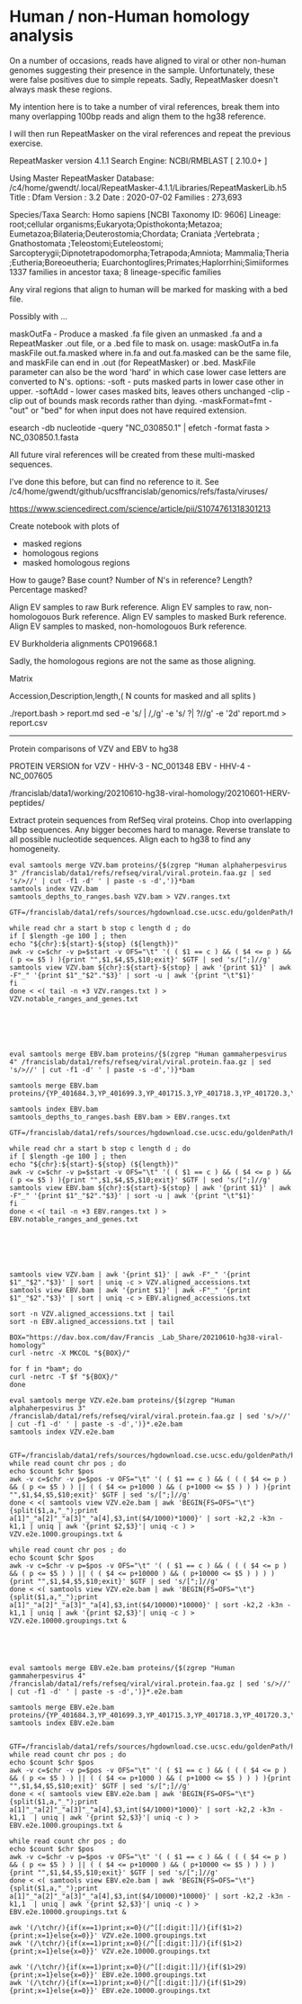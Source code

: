 # Human / non-Human homology analysis


On a number of occasions, reads have aligned to viral or other non-human genomes suggesting their presence in the sample.
Unfortunately, these were false positives due to simple repeats.
Sadly, RepeatMasker doesn't always mask these regions.

My intention here is to take a number of viral references, break them into many overlapping 100bp reads and align them to the hg38 reference.

I will then run RepeatMasker on the viral references and repeat the previous exercise.



RepeatMasker version 4.1.1
Search Engine: NCBI/RMBLAST [ 2.10.0+ ]

Using Master RepeatMasker Database: /c4/home/gwendt/.local/RepeatMasker-4.1.1/Libraries/RepeatMaskerLib.h5
  Title    : Dfam
  Version  : 3.2
  Date     : 2020-07-02
  Families : 273,693

Species/Taxa Search:
  Homo sapiens [NCBI Taxonomy ID: 9606]
  Lineage: root;cellular organisms;Eukaryota;Opisthokonta;Metazoa;
           Eumetazoa;Bilateria;Deuterostomia;Chordata;
           Craniata <chordates>;Vertebrata <vertebrates>;
           Gnathostomata <vertebrates>;Teleostomi;Euteleostomi;
           Sarcopterygii;Dipnotetrapodomorpha;Tetrapoda;Amniota;
           Mammalia;Theria <mammals>;Eutheria;Boreoeutheria;
           Euarchontoglires;Primates;Haplorrhini;Simiiformes
  1337 families in ancestor taxa; 8 lineage-specific families








Any viral regions that align to human will be marked for masking with a bed file.

Possibly with ...

maskOutFa - Produce a masked .fa file given an unmasked .fa and
a RepeatMasker .out file, or a .bed file to mask on.
usage:
   maskOutFa in.fa maskFile out.fa.masked
where in.fa and out.fa.masked can be the same file, and
maskFile can end in .out (for RepeatMasker) or .bed.
MaskFile parameter can also be the word 'hard' in which case 
lower case letters are converted to N's.
options:
   -soft - puts masked parts in lower case other in upper.
   -softAdd - lower cases masked bits, leaves others unchanged
   -clip - clip out of bounds mask records rather than dying.
   -maskFormat=fmt - "out" or "bed" for when input does not have required extension.


esearch -db nucleotide -query "NC_030850.1" | efetch -format fasta > NC_030850.1.fasta








All future viral references will be created from these multi-masked sequences.



I've done this before, but can find no reference to it.
See
/c4/home/gwendt/github/ucsffrancislab/genomics/refs/fasta/viruses/






https://www.sciencedirect.com/science/article/pii/S1074761318301213



Create notebook with plots of 
* masked regions
* homologous regions
* masked homologous regions

How to gauge? Base count? Number of N's in reference?
Length? Percentage masked?


Align EV samples to raw Burk reference.
Align EV samples to raw, non-homologouos Burk reference.
Align EV samples to masked Burk reference.
Align EV samples to masked, non-homologouos Burk reference.

EV Burkholderia alignments CP019668.1

Sadly, the homologous regions are not the same as those aligning.






Matrix


Accession,Description,length,( N counts for masked and all splits )




./report.bash > report.md
sed -e 's/ | /,/g' -e 's/ \?| \?//g' -e '2d' report.md > report.csv






---


Protein comparisons of VZV and EBV to hg38

PROTEIN VERSION for 
VZV - HHV-3 - NC_001348
EBV - HHV-4 - NC_007605


/francislab/data1/working/20210610-hg38-viral-homology/20210601-HERV-peptides/


Extract protein sequences from RefSeq viral proteins.
Chop into overlapping 14bp sequences. Any bigger becomes hard to manage.
Reverse translate to all possible nucleotide sequences.
Align each to hg38 to find any homogeneity.


```
eval samtools merge VZV.bam proteins/{$(zgrep "Human alphaherpesvirus 3" /francislab/data1/refs/refseq/viral/viral.protein.faa.gz | sed 's/>//' | cut -f1 -d' ' | paste -s -d',')}*bam
samtools index VZV.bam
samtools_depths_to_ranges.bash VZV.bam > VZV.ranges.txt

GTF=/francislab/data1/refs/sources/hgdownload.cse.ucsc.edu/goldenPath/hg38/bigZips/genes/hg38.ncbiRefSeq.gtf

while read chr a start b stop c length d ; do
if [ $length -ge 100 ] ; then
echo "${chr}:${start}-${stop} (${length})"
awk -v c=$chr -v p=$start -v OFS="\t" '( ( $1 == c ) && ( $4 <= p ) && ( p <= $5 ) ){print "",$1,$4,$5,$10;exit}' $GTF | sed 's/[";]//g'
samtools view VZV.bam ${chr}:${start}-${stop} | awk '{print $1}' | awk -F"_" '{print $1"_"$2"."$3}' | sort -u | awk '{print "\t"$1}'
fi
done < <( tail -n +3 VZV.ranges.txt ) > VZV.notable_ranges_and_genes.txt






eval samtools merge EBV.bam proteins/{$(zgrep "Human gammaherpesvirus 4" /francislab/data1/refs/refseq/viral/viral.protein.faa.gz | sed 's/>//' | cut -f1 -d' ' | paste -s -d',')}*bam

samtools merge EBV.bam proteins/{YP_401684.3,YP_401699.3,YP_401715.3,YP_401718.3,YP_401720.3,YP_401631.1,YP_401632.1,YP_401633.1,YP_401634.1,YP_401635.1,YP_401636.1,YP_401637.1,YP_401638.1,YP_401639.1,YP_401640.1,YP_401641.1,YP_401642.1,YP_401643.1,YP_401644.1,YP_401645.1,YP_401646.1,YP_401647.1,YP_401648.1,YP_401649.1,YP_401650.1,YP_401651.1,YP_401653.1,YP_401654.1,YP_401655.1,YP_401656.1,YP_401657.1,YP_401658.1,YP_401659.1,YP_401662.1,YP_401663.1,YP_401664.1,YP_401665.1,YP_401666.1,YP_401667.1,YP_401668.1,YP_401669.1,YP_401670.1,YP_401671.1,YP_401672.1,YP_401673.1,YP_401674.1,YP_401675.1,YP_401676.1,YP_401677.1,YP_401678.1,YP_401679.1,YP_401680.1,YP_401681.1,YP_401682.1,YP_401683.1,YP_401685.1,YP_401686.1,YP_401687.1,YP_401688.1,YP_401689.1,YP_401690.1,YP_401691.1,YP_401692.1,YP_401693.1,YP_401694.1,YP_401695.1,YP_401696.1,YP_401697.1,YP_401698.1,YP_401700.1,YP_401701.1,YP_401702.1,YP_401703.1,YP_401704.1,YP_401705.1,YP_401706.1,YP_401707.1,YP_401708.1,YP_401709.1,YP_401710.1,YP_401711.1,YP_401712.1,YP_401713.1,YP_401714.1,YP_401716.1,YP_401717.1,YP_401719.1,YP_401721.1,YP_401722.1,YP_401724.1,YP_401725.1,YP_401726.1,YP_401728.1}*bam

samtools index EBV.bam
samtools_depths_to_ranges.bash EBV.bam > EBV.ranges.txt

GTF=/francislab/data1/refs/sources/hgdownload.cse.ucsc.edu/goldenPath/hg38/bigZips/genes/hg38.ncbiRefSeq.gtf

while read chr a start b stop c length d ; do
if [ $length -ge 100 ] ; then
echo "${chr}:${start}-${stop} (${length})"
awk -v c=$chr -v p=$start -v OFS="\t" '( ( $1 == c ) && ( $4 <= p ) && ( p <= $5 ) ){print "",$1,$4,$5,$10;exit}' $GTF | sed 's/[";]//g'
samtools view EBV.bam ${chr}:${start}-${stop} | awk '{print $1}' | awk -F"_" '{print $1"_"$2"."$3}' | sort -u | awk '{print "\t"$1}'
fi
done < <( tail -n +3 EBV.ranges.txt ) > EBV.notable_ranges_and_genes.txt






samtools view VZV.bam | awk '{print $1}' | awk -F"_" '{print $1"_"$2"."$3}' | sort | uniq -c > VZV.aligned_accessions.txt
samtools view EBV.bam | awk '{print $1}' | awk -F"_" '{print $1"_"$2"."$3}' | sort | uniq -c > EBV.aligned_accessions.txt

sort -n VZV.aligned_accessions.txt | tail
sort -n EBV.aligned_accessions.txt | tail
```





```
BOX="https://dav.box.com/dav/Francis _Lab_Share/20210610-hg38-viral-homology"
curl -netrc -X MKCOL "${BOX}/"

for f in *bam*; do
curl -netrc -T $f "${BOX}/"
done
```




```
eval samtools merge VZV.e2e.bam proteins/{$(zgrep "Human alphaherpesvirus 3" /francislab/data1/refs/refseq/viral/viral.protein.faa.gz | sed 's/>//' | cut -f1 -d' ' | paste -s -d',')}*.e2e.bam
samtools index VZV.e2e.bam


GTF=/francislab/data1/refs/sources/hgdownload.cse.ucsc.edu/goldenPath/hg38/bigZips/genes/hg38.ncbiRefSeq.gtf
while read count chr pos ; do
echo $count $chr $pos
awk -v c=$chr -v p=$pos -v OFS="\t" '( ( $1 == c ) && ( ( ( $4 <= p ) && ( p <= $5 ) ) || ( ( $4 <= p+1000 ) && ( p+1000 <= $5 ) ) ) ){print "",$1,$4,$5,$10;exit}' $GTF | sed 's/[";]//g'
done < <( samtools view VZV.e2e.bam | awk 'BEGIN{FS=OFS="\t"}{split($1,a,"_");print a[1]"_"a[2]"_"a[3]"_"a[4],$3,int($4/1000)*1000}' | sort -k2,2 -k3n -k1,1 | uniq | awk '{print $2,$3}'| uniq -c ) > VZV.e2e.1000.groupings.txt &

while read count chr pos ; do
echo $count $chr $pos
awk -v c=$chr -v p=$pos -v OFS="\t" '( ( $1 == c ) && ( ( ( $4 <= p ) && ( p <= $5 ) ) || ( ( $4 <= p+10000 ) && ( p+10000 <= $5 ) ) ) ){print "",$1,$4,$5,$10;exit}' $GTF | sed 's/[";]//g'
done < <( samtools view VZV.e2e.bam | awk 'BEGIN{FS=OFS="\t"}{split($1,a,"_");print a[1]"_"a[2]"_"a[3]"_"a[4],$3,int($4/10000)*10000}' | sort -k2,2 -k3n -k1,1 | uniq | awk '{print $2,$3}'| uniq -c ) > VZV.e2e.10000.groupings.txt &





eval samtools merge EBV.e2e.bam proteins/{$(zgrep "Human gammaherpesvirus 4" /francislab/data1/refs/refseq/viral/viral.protein.faa.gz | sed 's/>//' | cut -f1 -d' ' | paste -s -d',')}*.e2e.bam

samtools merge EBV.e2e.bam proteins/{YP_401684.3,YP_401699.3,YP_401715.3,YP_401718.3,YP_401720.3,YP_401631.1,YP_401632.1,YP_401633.1,YP_401634.1,YP_401635.1,YP_401636.1,YP_401637.1,YP_401638.1,YP_401639.1,YP_401640.1,YP_401641.1,YP_401642.1,YP_401643.1,YP_401644.1,YP_401645.1,YP_401646.1,YP_401647.1,YP_401648.1,YP_401649.1,YP_401650.1,YP_401651.1,YP_401653.1,YP_401654.1,YP_401655.1,YP_401656.1,YP_401657.1,YP_401658.1,YP_401659.1,YP_401662.1,YP_401663.1,YP_401664.1,YP_401665.1,YP_401666.1,YP_401667.1,YP_401668.1,YP_401669.1,YP_401670.1,YP_401671.1,YP_401672.1,YP_401673.1,YP_401674.1,YP_401675.1,YP_401676.1,YP_401677.1,YP_401678.1,YP_401679.1,YP_401680.1,YP_401681.1,YP_401682.1,YP_401683.1,YP_401685.1,YP_401686.1,YP_401687.1,YP_401688.1,YP_401689.1,YP_401690.1,YP_401691.1,YP_401692.1,YP_401693.1,YP_401694.1,YP_401695.1,YP_401696.1,YP_401697.1,YP_401698.1,YP_401700.1,YP_401701.1,YP_401702.1,YP_401703.1,YP_401704.1,YP_401705.1,YP_401706.1,YP_401707.1,YP_401708.1,YP_401709.1,YP_401710.1,YP_401711.1,YP_401712.1,YP_401713.1,YP_401714.1,YP_401716.1,YP_401717.1,YP_401719.1,YP_401721.1,YP_401722.1,YP_401724.1,YP_401725.1,YP_401726.1,YP_401728.1}*.e2e.bam
samtools index EBV.e2e.bam


GTF=/francislab/data1/refs/sources/hgdownload.cse.ucsc.edu/goldenPath/hg38/bigZips/genes/hg38.ncbiRefSeq.gtf
while read count chr pos ; do
echo $count $chr $pos
awk -v c=$chr -v p=$pos -v OFS="\t" '( ( $1 == c ) && ( ( ( $4 <= p ) && ( p <= $5 ) ) || ( ( $4 <= p+1000 ) && ( p+1000 <= $5 ) ) ) ){print "",$1,$4,$5,$10;exit}' $GTF | sed 's/[";]//g'
done < <( samtools view EBV.e2e.bam | awk 'BEGIN{FS=OFS="\t"}{split($1,a,"_");print a[1]"_"a[2]"_"a[3]"_"a[4],$3,int($4/1000)*1000}' | sort -k2,2 -k3n -k1,1  | uniq | awk '{print $2,$3}'| uniq -c ) > EBV.e2e.1000.groupings.txt &

while read count chr pos ; do
echo $count $chr $pos
awk -v c=$chr -v p=$pos -v OFS="\t" '( ( $1 == c ) && ( ( ( $4 <= p ) && ( p <= $5 ) ) || ( ( $4 <= p+10000 ) && ( p+10000 <= $5 ) ) ) ){print "",$1,$4,$5,$10;exit}' $GTF | sed 's/[";]//g'
done < <( samtools view EBV.e2e.bam | awk 'BEGIN{FS=OFS="\t"}{split($1,a,"_");print a[1]"_"a[2]"_"a[3]"_"a[4],$3,int($4/10000)*10000}' | sort -k2,2 -k3n -k1,1  | uniq | awk '{print $2,$3}'| uniq -c ) > EBV.e2e.10000.groupings.txt &

```






```
awk '(/\tchr/){if(x==1)print;x=0}(/^[[:digit:]]/){if($1>2){print;x=1}else{x=0}}' VZV.e2e.1000.groupings.txt
awk '(/\tchr/){if(x==1)print;x=0}(/^[[:digit:]]/){if($1>2){print;x=1}else{x=0}}' VZV.e2e.10000.groupings.txt

awk '(/\tchr/){if(x==1)print;x=0}(/^[[:digit:]]/){if($1>29){print;x=1}else{x=0}}' EBV.e2e.1000.groupings.txt
awk '(/\tchr/){if(x==1)print;x=0}(/^[[:digit:]]/){if($1>29){print;x=1}else{x=0}}' EBV.e2e.10000.groupings.txt
```





